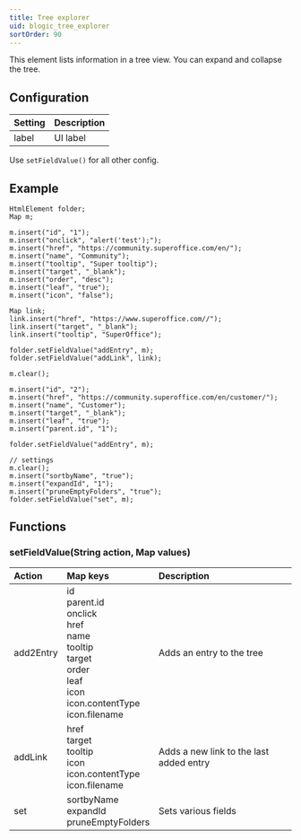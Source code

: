 ```yaml
---
title: Tree explorer
uid: blogic_tree_explorer
sortOrder: 90
---
```


This element lists information in a tree view. You can expand and collapse the tree.

## Configuration

| Setting | Description |
|:--------|:------------|
| label   | UI label    |

Use `setFieldValue()` for all other config.

## Example

```crmscript
HtmlElement folder;
Map m;

m.insert("id", "1");
m.insert("onclick", "alert('test');");
m.insert("href", "https://community.superoffice.com/en/");
m.insert("name", "Community");
m.insert("tooltip", "Super tooltip");
m.insert("target", "_blank");
m.insert("order", "desc");
m.insert("leaf", "true");
m.insert("icon", "false");

Map link;
link.insert("href", "https://www.superoffice.com//");
link.insert("target", "_blank");
link.insert("tooltip", "SuperOffice");

folder.setFieldValue("addEntry", m);
folder.setFieldValue("addLink", link);

m.clear();

m.insert("id", "2");
m.insert("href", "https://community.superoffice.com/en/customer/");
m.insert("name", "Customer");
m.insert("target", "_blank");
m.insert("leaf", "true");
m.insert("parent.id", "1");

folder.setFieldValue("addEntry", m);

// settings
m.clear();
m.insert("sortbyName", "true");
m.insert("expandId", "1");
m.insert("pruneEmptyFolders", "true");
folder.setFieldValue("set", m);
```

## Functions

### setFieldValue(String action, Map values)

| Action    | Map keys                                                                    | Description                             |
|:----------|:----------------------------------------------------------------------------|:----------------------------------------|
| add2Entry | id<br/>parent.id<br/>onclick<br/>href<br/>name<br/>tooltip<br/>target<br/>order<br/>leaf<br/>icon<br/>icon.contentType<br/>icon.filename | Adds an entry to the tree |
| addLink   | href<br/>target<br/>tooltip<br/>icon<br/>icon.contentType<br/>icon.filename | Adds a new link to the last added entry |
| set       | sortbyName<br/>expandId<br/>pruneEmptyFolders                               | Sets various fields                     |
